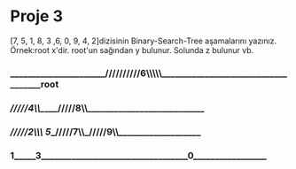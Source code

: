 # Proje 3
[7, 5, 1, 8, 3 ,6, 0, 9, 4, 2]dizisinin Binary-Search-Tree aşamalarını yazınız.
Örnek:root x'dir. root'un sağından y bulunur. Solunda z bulunur vb.



### ______________________//////////6\\\\\\\\\\____________________________________root
### _____________/////4\\\\\_________________/////8\\\\\___________________________
### _________/////2\\\\\ __5____________/////7\\\\\_/////9\\\\\___________________
### __________1_____3__________________________________0___________________________
